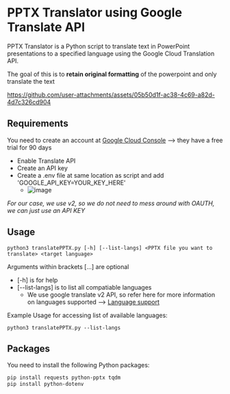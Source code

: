 # PPTX Translator using Google Translate API

PPTX Translator is a Python script to translate text in PowerPoint presentations to a specified language using the Google Cloud Translation API.

The goal of this is to **retain original formatting** of the powerpoint and only translate the text



https://github.com/user-attachments/assets/05b50d1f-ac38-4c69-a82d-4d7c326cd904




## Requirements

You need to create an account at [Google Cloud Console](https://cloud.google.com/cloud-console) --> they have a free trial for 90 days
- Enable Translate API
- Create an API key
- Create a .env file at same location as script and add 'GOOGLE_API_KEY=YOUR_KEY_HERE'
  - ![image](https://github.com/user-attachments/assets/0399b3da-e63f-4e47-a397-8b8400e37a5f)


*For our case, we use v2, so we do not need to mess around with OAUTH, we can just use an API KEY*



## Usage
```console
python3 translatePPTX.py [-h] [--list-langs] <PPTX file you want to translate> <target language>
```
Arguments within brackets [...] are optional
- [-h] is for help
- [--list-langs] is to list all compatiable languages
  - We use google translate v2 API, so refer here for more information on languages supported --> [Language support](https://cloud.google.com/translate/docs/languages) 

Example Usage for accessing list of available languages: 
```console
python3 translatePPTX.py --list-langs
```

## Packages

You need to install the following Python packages:

```sh
pip install requests python-pptx tqdm
pip install python-dotenv
```

